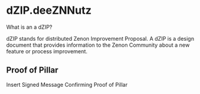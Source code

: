 # dZIP.deeZNNutz

What is an a dZIP?

dZIP stands for distributed Zenon Improvement Proposal. A dZIP is a design document that provides information to the Zenon Community about a new feature or process improvement.

## Proof of Pillar
Insert Signed Message Confirming Proof of Pillar
